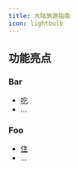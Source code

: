 ```yaml
---
title: 大陆旅游指南
icon: lightbulb
---
```


## 功能亮点

### Bar

- [吃](bar/baz.md)
- ...

### Foo

- [住](foo/ray.md)
- ...
